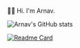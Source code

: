 👋🏼 Hi. I'm Arnav.

![Arnav's GitHub stats](https://github-readme-stats.vercel.app/api?username=arnavxjain&show_icons=true&theme=tokyonight&hide_border=true&border_radius=12)

[![Readme Card](https://github-readme-stats.vercel.app/api/pin/?username=arnavxjain&repo=scoop)](https://github.com/arnavxjain/scoop)
